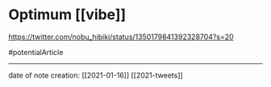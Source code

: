 # Optimum [[vibe]]
https://twitter.com/nobu_hibiki/status/1350179841392328704?s=20

#potentialArticle 
___
date of note creation: [[2021-01-16]]
[[2021-tweets]]

